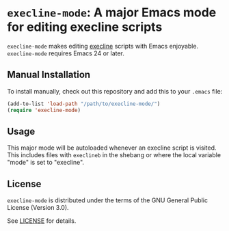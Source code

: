 `execline-mode`: A major Emacs mode for editing execline scripts
================================================================

`execline-mode` makes editing
[execline](http://skarnet.org/software/execline/index.html) scripts with Emacs
enjoyable. `execline-mode` requires Emacs 24 or later.

## Manual Installation

To install manually, check out this repository and add this to your
`.emacs` file:

```lisp
(add-to-list 'load-path "/path/to/execline-mode/")
(require 'execline-mode)
```
## Usage

This major mode will be autoloaded whenever an execline script is visited. This
includes files with `execlineb` in the shebang or where the local variable
"mode" is set to "execline".

## License

`execline-mode` is distributed under the terms of the GNU General Public License
(Version 3.0).

See [LICENSE](LICENSE) for details.
